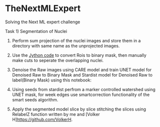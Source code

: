 # TheNextMLExpert
Solving the Next ML expert challenge

Task 1) Segmentation of Nuclei
1) Perform sum projection of the nuclei images and store them in a directory with same name as the unprojected images.

2) Use the [Jython code](https://github.com/kapoorlab/TheNextMLExpert/blob/main/FMIChallengeRoitoMask.py) to convert Rois to binary mask, then manually make cuts to seperate the overlapping nuclei.

3) Denoise the Raw images using CARE model and train UNET model for Denoised Raw to Binary Mask and Stardist model for Denoised Raw to label(Binary Mask) using this notebook:

4) Using seeds from stardist perfrom a marker controlled watershed using UNET mask, for week edges use smartcorrection functionality of the smart seeds algorithm.

5) Apply the segmented model slice by slice stitching the slices using RelabelZ function written by me and [Volker H]https://github.com/VolkerH.


